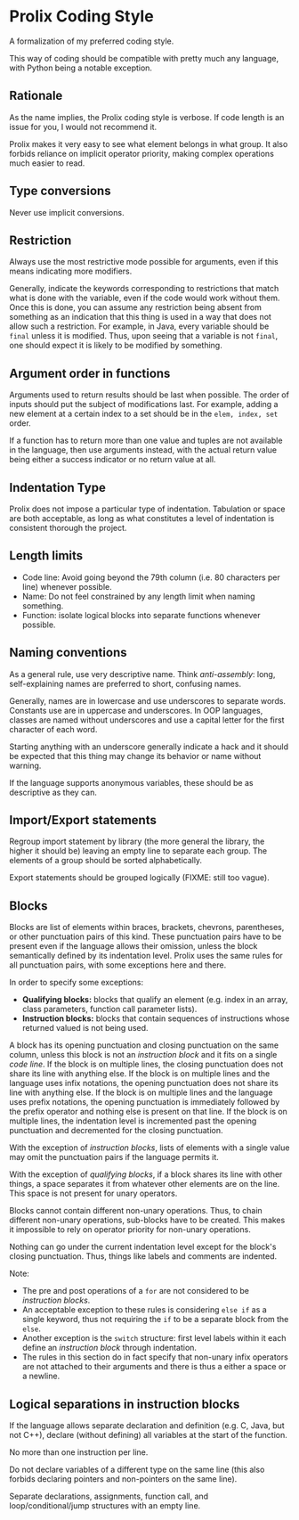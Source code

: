 # Prolix Coding Style
A formalization of my preferred coding style.

This way of coding should be compatible with pretty much any language, with
Python being a notable exception.

## Rationale
As the name implies, the Prolix coding style is verbose. If code length is an
issue for you, I would not recommend it.

Prolix makes it very easy to see what element belongs in what group. It also
forbids reliance on implicit operator priority, making complex operations much
easier to read.

## Type conversions
Never use implicit conversions.

## Restriction
Always use the most restrictive mode possible for arguments, even if this means
indicating more modifiers.

Generally, indicate the keywords corresponding to restrictions that match what
is done with the variable, even if the code would work without them. Once this
is done, you can assume any restriction being absent from something as an
indication that this thing is used in a way that does not allow such a
restriction. For example, in Java, every variable should be `final` unless it
is modified.  Thus, upon seeing that a variable is not `final`, one should
expect it is likely to be modified by something.

## Argument order in functions
Arguments used to return results should be last when possible. The order of
inputs should put the subject of modifications last. For example, adding a new
element at a certain index to a set should be in the `elem, index, set` order.

If a function has to return more than one value and tuples are not available in
the language, then use arguments instead, with the actual return value being
either a success indicator or no return value at all.

## Indentation Type
Prolix does not impose a particular type of indentation. Tabulation or space
are both acceptable, as long as what constitutes a level of indentation is
consistent thorough the project.

## Length limits
* Code line: Avoid going beyond the 79th column (i.e. 80 characters per line)
  whenever possible.
* Name: Do not feel constrained by any length limit when naming something.
* Function: isolate logical blocks into separate functions whenever possible.

## Naming conventions
As a general rule, use very descriptive name. Think *anti-assembly*: long,
self-explaining names are preferred to short, confusing names.

Generally, names are in lowercase and use underscores to separate words.
Constants use are in uppercase and underscores.
In OOP languages, classes are named without underscores and use a capital
letter for the first character of each word.

Starting anything with an underscore generally indicate a hack and it should be
expected that this thing may change its behavior or name without warning.

If the language supports anonymous variables, these should be as descriptive as
they can.

## Import/Export statements
Regroup import statement by library (the more general the library, the higher
it should be) leaving an empty line to separate each group. The elements of a
group should be sorted alphabetically.

Export statements should be grouped logically (FIXME: still too vague).

## Blocks
Blocks are list of elements within braces, brackets, chevrons, parentheses, or
other punctuation pairs of this kind. These punctuation pairs have to be
present even if the language allows their omission, unless the block
semantically defined by its indentation level. Prolix uses the same rules for
all punctuation pairs, with some exceptions here and there.

In order to specify some exceptions:
* **Qualifying blocks:** blocks that qualify an element (e.g. index in an array,
  class parameters, function call parameter lists).
* **Instruction blocks:** blocks that contain sequences of instructions whose
  returned valued is not being used.

A block has its opening punctuation and closing punctuation on the same column,
unless this block is not an *instruction block* and it fits on a single *code
line*.  If the block is on multiple lines, the closing punctuation does not
share its line with anything else.  If the block is on multiple lines and the
language uses infix notations, the opening punctuation does not share its line
with anything else.  If the block is on multiple lines and the language uses
prefix notations, the opening punctuation is immediately followed by the prefix
operator and nothing else is present on that line.  If the block is on multiple
lines, the indentation level is incremented past the opening punctuation and
decremented for the closing punctuation.

With the exception of *instruction blocks*, lists of elements with a single
value may omit the punctuation pairs if the language permits it.

With the exception of *qualifying blocks*, if a block shares its line with
other things, a space separates it from whatever other elements are on the
line. This space is not present for unary operators.

Blocks cannot contain different non-unary operations. Thus, to chain different
non-unary operations, sub-blocks have to be created. This makes it impossible to
rely on operator priority for non-unary operations.

Nothing can go under the current indentation level except for the block's
closing punctuation. Thus, things like labels and comments are indented.

Note:
* The pre and post operations of a `for` are not considered to be *instruction
  blocks*.
* An acceptable exception to these rules is considering `else if` as a single
  keyword, thus not requiring the `if` to be a separate block from the `else`.
* Another exception is the `switch` structure: first level labels within it
  each define an *instruction block* through indentation.
* The rules in this section do in fact specify that non-unary infix operators
  are not attached to their arguments and there is thus a either a space or a
  newline.

## Logical separations in instruction blocks
If the language allows separate declaration and definition (e.g. C, Java, but
not C++), declare (without defining) all variables at the start of the function.

No more than one instruction per line.

Do not declare variables of a different type on the same line (this also
forbids declaring pointers and non-pointers on the same line).

Separate declarations, assignments, function call, and loop/conditional/jump
structures with an empty line.
